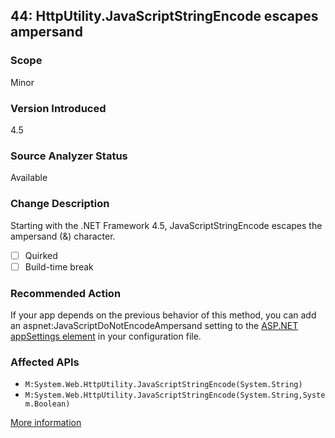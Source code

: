 ## 44: HttpUtility.JavaScriptStringEncode escapes ampersand

### Scope
Minor

### Version Introduced
4.5

### Source Analyzer Status
Available

### Change Description
Starting with the .NET Framework 4.5, JavaScriptStringEncode escapes the ampersand (&amp;) character.

- [ ] Quirked
- [ ] Build-time break

### Recommended Action
If your app depends on the previous behavior of this method, you can add an aspnet:JavaScriptDoNotEncodeAmpersand setting to the [ASP.NET appSettings element](https://msdn.microsoft.com/en-us/library/hh975440(v=vs.110).aspx) in your configuration file.

### Affected APIs
* `M:System.Web.HttpUtility.JavaScriptStringEncode(System.String)`
* `M:System.Web.HttpUtility.JavaScriptStringEncode(System.String,System.Boolean)`

[More information](https://msdn.microsoft.com/en-us/library/hh367887(v=vs.110).aspx#asp)

